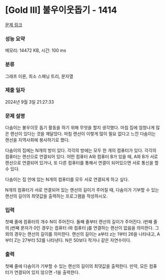 # [Gold III] 불우이웃돕기 - 1414 

[문제 링크](https://www.acmicpc.net/problem/1414) 

### 성능 요약

메모리: 14472 KB, 시간: 100 ms

### 분류

그래프 이론, 최소 스패닝 트리, 문자열

### 제출 일자

2024년 9월 3일 21:27:33

### 문제 설명

<p>다솜이는 불우이웃 돕기 활동을 하기 위해 무엇을 할지 생각했다. 마침 집에 엄청나게 많은 랜선이 있다는 것을 깨달았다. 마침 랜선이 이렇게 많이 필요 없다고 느낀 다솜이는 랜선을 지역사회에 봉사하기로 했다.</p>

<p>다솜이의 집에는 N개의 방이 있다. 각각의 방에는 모두 한 개의 컴퓨터가 있다. 각각의 컴퓨터는 랜선으로 연결되어 있다. 어떤 컴퓨터 A와 컴퓨터 B가 있을 때, A와 B가 서로 랜선으로 연결되어 있거나, 또 다른 컴퓨터를 통해서 연결이 되어있으면 서로 통신을 할 수 있다.</p>

<p>다솜이는 집 안에 있는 N개의 컴퓨터를 모두 서로 연결되게 하고 싶다.</p>

<p>N개의 컴퓨터가 서로 연결되어 있는 랜선의 길이가 주어질 때, 다솜이가 기부할 수 있는 랜선의 길이의 최댓값을 출력하는 프로그램을 작성하시오.</p>

### 입력 

 <p>첫째 줄에 컴퓨터의 개수 N이 주어진다. 둘째 줄부터 랜선의 길이가 주어진다. i번째 줄의 j번째 문자가 0인 경우는 컴퓨터 i와 컴퓨터 j를 연결하는 랜선이 없음을 의미한다. 그 외의 경우는 랜선의 길이를 의미한다. 랜선의 길이는 a부터 z는 1부터 26을 나타내고, A부터 Z는 27부터 52를 나타낸다. N은 50보다 작거나 같은 자연수이다.</p>

### 출력 

 <p>첫째 줄에 다솜이가 기부할 수 있는 랜선의 길이의 최댓값을 출력한다. 만약, 모든 컴퓨터가 연결되어 있지 않으면 -1을 출력한다.</p>

